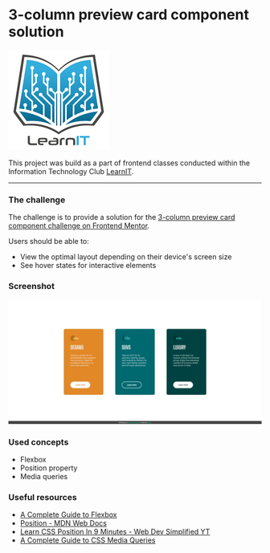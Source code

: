 # 3-column preview card component solution

![](./images/logo_lit.jpg)

This project was build as a part of frontend classes conducted within the Information Technology Club [LearnIT](learnit.how).

***

### The challenge

The challenge is to provide a solution for the [3-column preview card component challenge on Frontend Mentor](https://www.frontendmentor.io/challenges/3column-preview-card-component-pH92eAR2-).

Users should be able to:

- View the optimal layout depending on their device's screen size
- See hover states for interactive elements

### Screenshot

![](./images/screenshot.jpg)

### Used concepts

- Flexbox
- Position property
- Media queries

### Useful resources

- [A Complete Guide to Flexbox](https://css-tricks.com/snippets/css/a-guide-to-flexbox/)
- [Position - MDN Web Docs](https://developer.mozilla.org/en-US/docs/Web/CSS/position)
- [Learn CSS Position In 9 Minutes - Web Dev Simplified YT](https://www.youtube.com/watch?v=jx5jmI0UlXUposition)
- [A Complete Guide to CSS Media Queries](https://css-tricks.com/a-complete-guide-to-css-media-queries/)
